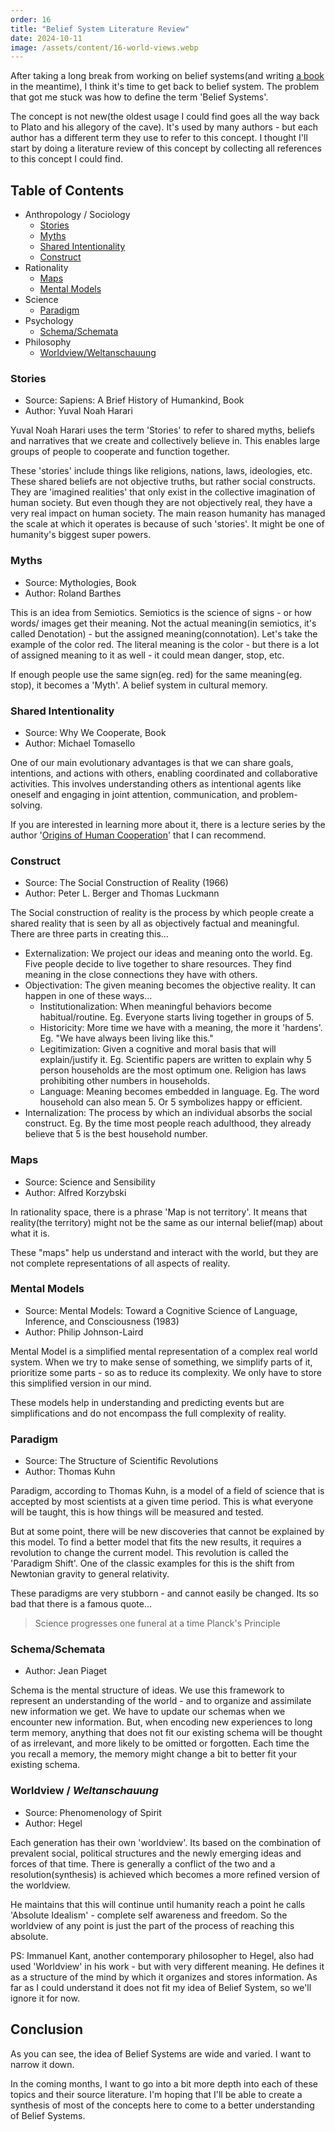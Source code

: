 ```yaml
---
order: 16
title: "Belief System Literature Review"
date: 2024-10-11
image: /assets/content/16-world-views.webp
---
```


After taking a long break from working on belief systems(and writing [a book](https://mindos.in/zettelkasten-art-of-knowledge-management/) in the meantime), I think it's time to get back to belief system. The problem that got me stuck was how to define the term 'Belief Systems'.

The concept is not new(the oldest usage I could find goes all the way back to Plato and his allegory of the cave). It's used by many authors - but each author has a different term they use to refer to this concept. I thought I'll start by doing a literature review of this concept by collecting all references to this concept I could find.

## Table of Contents

- Anthropology / Sociology
    - [Stories](#stories)
    - [Myths](#myths)
    - [Shared Intentionality](#shared-intentionality)
    - [Construct](#construct)
- Rationality
    - [Maps](#maps)
    - [Mental Models](#mental-models)
- Science
    - [Paradigm](#paradigm)
- Psychology
    - [Schema/Schemata](#schema%2Fschemata)
- Philosophy
    - [Worldview/Weltanschauung](#worldview-%2F-weltanschauung)

### Stories

- Source: Sapiens: A Brief History of Humankind, Book
- Author: Yuval Noah Harari

Yuval Noah Harari uses the term 'Stories' to refer to shared myths, beliefs and narratives that we create and collectively believe in. This enables large groups of people to cooperate and function together.

These 'stories' include things like religions, nations, laws, ideologies, etc. These shared beliefs are not objective truths, but rather social constructs. They are 'imagined realities' that only exist in the collective imagination of human society. But even though they are not objectively real, they have a very real impact on human society. The main reason humanity has managed the scale at which it operates is because of such 'stories'. It might be one of humanity's biggest super powers.

### Myths

- Source: Mythologies, Book
- Author: Roland Barthes

This is an idea from Semiotics. Semiotics is the science of signs - or how words/ images get their meaning. Not the actual meaning(in semiotics, it's called Denotation) - but the assigned meaning(connotation). Let's take the example of the color red. The literal meaning is the color - but there is a lot of assigned meaning to it as well - it could mean danger, stop, etc.

If enough people use the same sign(eg. red) for the same meaning(eg. stop), it becomes a 'Myth'. A belief system in cultural memory.

### Shared Intentionality

- Source: Why We Cooperate, Book
- Author: Michael Tomasello

One of our main evolutionary advantages is that we can share goals, intentions, and actions with others, enabling coordinated and collaborative activities. This involves understanding others as intentional agents like oneself and engaging in joint attention, communication, and problem-solving.

If you are interested in learning more about it, there is a lecture series by the author '[Origins of Human Cooperation](https://www.youtube.com/playlist?list=PLn_Ux4BxYOsbWCla05aYYGFHHnbScqyrt)' that I can recommend.

### Construct

- Source: The Social Construction of Reality (1966)
- Author: Peter L. Berger and Thomas Luckmann

The Social construction of reality is the process by which people create a shared reality that is seen by all as objectively factual and meaningful. There are three parts in creating this...

- Externalization: We project our ideas and meaning onto the world. Eg. Five people decide to live together to share resources. They find meaning in the close connections they have with others.
- Objectivation: The given meaning becomes the objective reality. It can happen in one of these ways...
	- Institutionalization: When meaningful behaviors become habitual/routine. Eg. Everyone starts living together in groups of 5.
    - Historicity: More time we have with a meaning, the more it 'hardens'. Eg. "We have always been living like this."
    - Legitimization: Given a cognitive and moral basis that will explain/justify it. Eg. Scientific papers are written to explain why 5 person households are the most optimum one. Religion has laws prohibiting other numbers in households.
    - Language: Meaning becomes embedded in language. Eg. The word household can also mean 5. Or 5 symbolizes happy or efficient.
- Internalization: The process by which an individual absorbs the social construct. Eg. By the time most people reach adulthood, they already believe that 5 is the best household number.

### Maps

- Source: Science and Sensibility
- Author: Alfred Korzybski

In rationality space, there is a phrase 'Map is not territory'. It means that reality(the territory) might not be the same as our internal belief(map) about what it is.

These "maps" help us understand and interact with the world, but they are not complete representations of all aspects of reality.

### Mental Models

- Source: Mental Models: Toward a Cognitive Science of Language, Inference, and Consciousness (1983)
- Author: Philip Johnson-Laird

Mental Model is a simplified mental representation of a complex real world system. When we try to make sense of something, we simplify parts of it, prioritize some parts - so as to reduce its complexity. We only have to store this simplified version in our mind.

These models help in understanding and predicting events but are simplifications and do not encompass the full complexity of reality.

### Paradigm

- Source: The Structure of Scientific Revolutions
- Author: Thomas Kuhn

Paradigm, according to Thomas Kuhn, is a model of a field of science that is accepted by most scientists at a given time period. This is what everyone will be taught, this is how things will be measured and tested. 

But at some point, there will be new discoveries that cannot be explained by this model. To find a better model that fits the new results, it requires a revolution to change the current model. This revolution is called the 'Paradigm Shift'. One of the classic examples for this is the shift from Newtonian gravity to general relativity. 

These paradigms are very stubborn - and cannot easily be changed. Its so bad that there is a famous quote...

> Science progresses one funeral at a time
> Planck's Principle

### Schema/Schemata

- Author: Jean Piaget

Schema is the mental structure of ideas. We use this framework to represent an understanding of the world - and to organize and assimilate new information we get. We have to update our schemas when we encounter new information. But, when encoding new experiences to long term memory, anything that does not fit our existing schema will be thought of as irrelevant, and more likely to be omitted or forgotten. Each time the you recall a memory, the memory might change a bit to better fit your existing schema.

### Worldview / *Weltanschauung*

- Source: Phenomenology of Spirit
- Author: Hegel

Each generation has their own 'worldview'. Its based on the combination of prevalent social, political structures and the newly emerging ideas and forces of that time. There is generally a conflict of the two and a resolution(synthesis) is achieved which becomes a more refined version of the worldview.

He maintains that this will continue until humanity reach a point he calls 'Absolute Idealism' - complete self awareness and freedom. So the worldview of any point is just the part of the process of reaching this absolute.

PS: Immanuel Kant, another contemporary philosopher to Hegel, also had used 'Worldview' in his work - but with very different meaning. He defines it as a structure of the mind by which it organizes and stores information. As far as I could understand it does not fit my idea of Belief System, so we'll ignore it for now.

## Conclusion

As you can see, the idea of Belief Systems are wide and varied. I want to narrow it down.

In the coming months, I want to go into a bit more depth into each of these topics and their source literature. I'm hoping that I'll be able to create a synthesis of most of the concepts here to come to a better understanding of Belief Systems.
